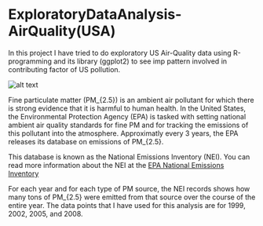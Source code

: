 # ExploratoryDataAnalysis-AirQuality(USA)

In this project I have tried to do exploratory US Air-Quality data using R-programming and its library (ggplot2) to see imp pattern involved in contributing factor of US pollution.

![alt text](https://goo.gl/83Biuj)

Fine particulate matter (PM_{2.5}) is an ambient air pollutant for which there is strong evidence that it is harmful to human health. In the United States, the Environmental Protection Agency (EPA) is tasked with setting national ambient air quality standards for fine PM and for tracking the emissions of this pollutant into the atmosphere. Approximatly every 3 years, the EPA releases its database on emissions of PM_{2.5}. 

This database is known as the National Emissions Inventory (NEI). You can read more information about the NEI at the [EPA National Emissions Inventory](http://www.epa.gov/ttn/chief/eiinformation.html)

For each year and for each type of PM source, the NEI records shows how many tons of PM_{2.5} were emitted from that source over the course of the entire year. The data points that I  have used for this analysis are for 1999, 2002, 2005, and 2008.
